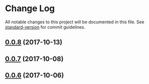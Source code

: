 # Change Log

All notable changes to this project will be documented in this file. See [standard-version](https://github.com/conventional-changelog/standard-version) for commit guidelines.

<a name="0.0.8"></a>
## [0.0.8](https://github.com/dzemidzenka/atlas/compare/v0.0.7...v0.0.8) (2017-10-13)



<a name="0.0.7"></a>
## [0.0.7](https://github.com/dzemidzenka/atlas/compare/v0.0.6...v0.0.7) (2017-10-08)



<a name="0.0.6"></a>
## [0.0.6](https://github.com/dzemidzenka/atlas/compare/v0.0.3...v0.0.6) (2017-10-06)
